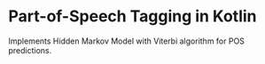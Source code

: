 # Part-of-Speech Tagging in Kotlin
Implements Hidden Markov Model with Viterbi algorithm for POS predictions.

